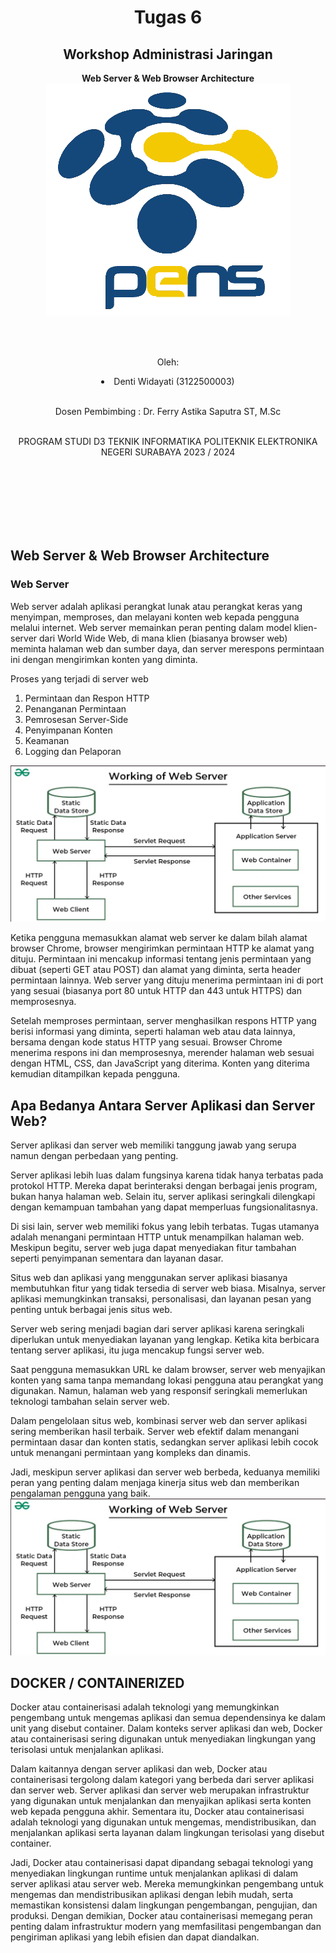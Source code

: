 <div align="center">
  <h1>Tugas 6 </h1>
 <h2>  Workshop Administrasi Jaringan</h2>
<strong>Web Server & Web Browser Architecture </strong>

<img src="Logo_PENS.png" alt="Alt teks">

<br><br>

<p>Oleh:</p>
<li>Denti Widayati (3122500003)</li>




<br>

<p>  Dosen Pembimbing     :  Dr. Ferry Astika Saputra ST, M.Sc</p>

<br>
PROGRAM STUDI D3 TEKNIK INFORMATIKA
POLITEKNIK ELEKTRONIKA NEGERI 
SURABAYA
2023 / 2024



</div>



<br><br><br><br><br><br>


<div>


<h2>Web Server & Web Browser Architecture</h2>

<h3>Web Server</h3>
<p>Web server adalah aplikasi perangkat lunak atau perangkat keras yang menyimpan, memproses, dan melayani konten web kepada pengguna melalui internet. Web server memainkan peran penting dalam model klien-server dari World Wide Web, di mana klien (biasanya browser web) meminta halaman web dan sumber daya, dan server merespons permintaan ini dengan mengirimkan konten yang diminta.

Proses yang terjadi di server web

1. Permintaan dan Respon HTTP
2. Penanganan Permintaan
3. Pemrosesan Server-Side
4. Penyimpanan Konten
5. Keamanan
6. Logging dan Pelaporan

<img src="gbr.png" alt="Alt teks">

Ketika pengguna memasukkan alamat web server ke dalam bilah alamat browser Chrome, browser mengirimkan permintaan HTTP ke alamat yang dituju. Permintaan ini mencakup informasi tentang jenis permintaan yang dibuat (seperti GET atau POST) dan alamat yang diminta, serta header permintaan lainnya. Web server yang dituju menerima permintaan ini di port yang sesuai (biasanya port 80 untuk HTTP dan 443 untuk HTTPS) dan memprosesnya.

Setelah memproses permintaan, server menghasilkan respons HTTP yang berisi informasi yang diminta, seperti halaman web atau data lainnya, bersama dengan kode status HTTP yang sesuai. Browser Chrome menerima respons ini dan memprosesnya, merender halaman web sesuai dengan HTML, CSS, dan JavaScript yang diterima. Konten yang diterima kemudian ditampilkan kepada pengguna.
</p>

<h2>Apa Bedanya Antara Server Aplikasi dan Server Web?</h2>

Server aplikasi dan server web memiliki tanggung jawab yang serupa namun dengan perbedaan yang penting.

Server aplikasi lebih luas dalam fungsinya karena tidak hanya terbatas pada protokol HTTP. Mereka dapat berinteraksi dengan berbagai jenis program, bukan hanya halaman web. Selain itu, server aplikasi seringkali dilengkapi dengan kemampuan tambahan yang dapat memperluas fungsionalitasnya.

Di sisi lain, server web memiliki fokus yang lebih terbatas. Tugas utamanya adalah menangani permintaan HTTP untuk menampilkan halaman web. Meskipun begitu, server web juga dapat menyediakan fitur tambahan seperti penyimpanan sementara dan layanan dasar.

Situs web dan aplikasi yang menggunakan server aplikasi biasanya membutuhkan fitur yang tidak tersedia di server web biasa. Misalnya, server aplikasi memungkinkan transaksi, personalisasi, dan layanan pesan yang penting untuk berbagai jenis situs web.

Server web sering menjadi bagian dari server aplikasi karena seringkali diperlukan untuk menyediakan layanan yang lengkap. Ketika kita berbicara tentang server aplikasi, itu juga mencakup fungsi server web.

Saat pengguna memasukkan URL ke dalam browser, server web menyajikan konten yang sama tanpa memandang lokasi pengguna atau perangkat yang digunakan. Namun, halaman web yang responsif seringkali memerlukan teknologi tambahan selain server web.

Dalam pengelolaan situs web, kombinasi server web dan server aplikasi sering memberikan hasil terbaik. Server web efektif dalam menangani permintaan dasar dan konten statis, sedangkan server aplikasi lebih cocok untuk menangani permintaan yang kompleks dan dinamis.

Jadi, meskipun server aplikasi dan server web berbeda, keduanya memiliki peran yang penting dalam menjaga kinerja situs web dan memberikan pengalaman pengguna yang baik.
<img src="gbr.png" alt="Alt teks">

<h2>DOCKER / CONTAINERIZED </h2>
Docker atau containerisasi adalah teknologi yang memungkinkan pengembang untuk mengemas aplikasi dan semua dependensinya ke dalam unit yang disebut container. Dalam konteks server aplikasi dan web, Docker atau containerisasi sering digunakan untuk menyediakan lingkungan yang terisolasi untuk menjalankan aplikasi.

Dalam kaitannya dengan server aplikasi dan web, Docker atau containerisasi tergolong dalam kategori yang berbeda dari server aplikasi dan server web. Server aplikasi dan server web merupakan infrastruktur yang digunakan untuk menjalankan dan menyajikan aplikasi serta konten web kepada pengguna akhir. Sementara itu, Docker atau containerisasi adalah teknologi yang digunakan untuk mengemas, mendistribusikan, dan menjalankan aplikasi serta layanan dalam lingkungan terisolasi yang disebut container.

Jadi, Docker atau containerisasi dapat dipandang sebagai teknologi yang menyediakan lingkungan runtime untuk menjalankan aplikasi di dalam server aplikasi atau server web. Mereka memungkinkan pengembang untuk mengemas dan mendistribusikan aplikasi dengan lebih mudah, serta memastikan konsistensi dalam lingkungan pengembangan, pengujian, dan produksi. Dengan demikian, Docker atau containerisasi memegang peran penting dalam infrastruktur modern yang memfasilitasi pengembangan dan pengiriman aplikasi yang lebih efisien dan dapat diandalkan.
